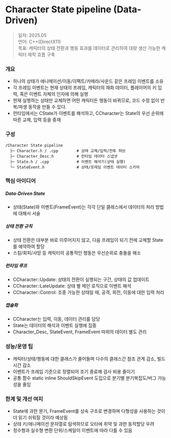
# Character State pipeline (Data-Driven)

> 일자: 2025.05  
> 언어: C++(DirectX11)  
> 목표: 캐릭터의 상태 전환과 행동 효과를 데이터로 관리하여 대량 생산 가능한 캐릭터 제작 흐름 구축

### 개요
- 하나의 상태가 애니메이션/이동/이펙트/카메라/사운드 같은 프레임 이벤트를 소유
- 각 프레임 이벤트는 현재 상태의 프레임, 캐릭터의 재화 데이터, 플레이어의 키 입력, 혹은 이벤트 자체의 인자에 의해 실행
- 현재 실행하는 상태만 교체하면 어떤 캐릭터든 행동이 바뀌므로, 코드 수정 없이 반복/파생 동작을 만들 수 있다.
- 런타임에서는 CState가 이벤트를 해석하고, CCharacter는 State의 우선 순위에 따른 교체, 입력 등을 중재

### 구성
```
/Character State pipeline
  ├─ Character.h / .cpp        # 상태 교체/입력/전투 허브
  ├─ Character_Desc.h          # 런타임 데이터 스냅샷
  ├─ State.h / .cpp            # 이벤트 해석기(상태 실행)
  └─ StateEvent.h              # 상태/프레임 이벤트 데이터 스키마
  ```
### 핵심 아이디어
##### Data-Driven State
- 상태(State)와 이벤트(FrameEvent)는 각각 단일 클래스에서 데이터의 처리 방법에 대해서 서술

##### 상태 전환 규칙
- 상태 전환은 대부분 바로 이루어지지 않고, 다음 프레임이 되기 전에 교체할 State를 예약하여 할당
- 스킬/회피/사망 등 캐릭터의 공통적인 행동은 우선순위로 충돌을 해소

##### 런타임 루프
- CCharacter::Update: 상태의 전환이 실행되는 구간, 상태의 값 업데이트
- CCharacter::LateUpdate: 상태 별 메인 로직으로 이벤트 해석
- CCharacter::Control: 조종 가능한 상태일 때, 공격, 회전, 이동에 대한 입력 처리

##### 캡슐화
- CCharacter는 입력, 이동, 데이터 관리를 담당
- State는 데이터의 해석과 이벤트 실행에 집중
- Character_Desc, StateEvent, FrameEvent 따위의 데이터 별도 관리

### 성능/운영 팁

- 캐릭터/상태/행동에 대한 클래스가 줄어들며 다수의 클래스간 참조 관계 감소, 빌드 시간 감소
- 이벤트가 프레임 기준으로 정렬되어 조기 종료해 검사 비용 줄이기
- 공통 함수 static inline ShouldSkipEvent 도입으로 분기별 분기복잡도/버그 가능성을 줄임

### 한계 및 개선 여지

- State에 과한 분기, FrameEvent를 상속 구조로 변경하며 다형성을 사용하는 것이 더 읽기 쉬워질 것이라 예상됨
- 상태 키/애니메이션 문자열로 탐색하므로 오타에 취약 및 과한 동적할당 우려
- 정수형과 실수형 변환 단위/스케일이 이벤트에 따라 다를 수 있음
